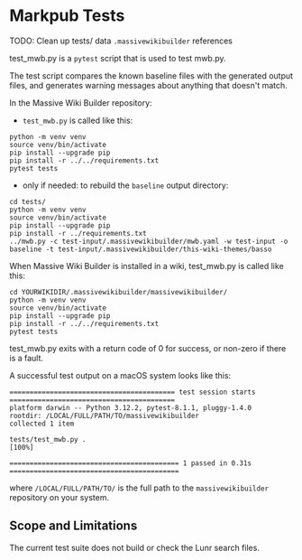 # Markpub Tests

TODO: Clean up tests/ data `.massivewikibuilder` references

test_mwb.py is a `pytest` script that is used to test mwb.py.

The test script compares the known baseline files with the generated output files, and generates warning messages about anything that doesn't match.

In the Massive Wiki Builder repository:  
 -  `test_mwb.py` is called like this:
```shell
python -m venv venv
source venv/bin/activate
pip install --upgrade pip
pip install -r ../../requirements.txt
pytest tests
```

 - only if needed: to rebuild the `baseline` output directory:  
 ```shell
cd tests/
python -m venv venv
source venv/bin/activate
pip install --upgrade pip
pip install -r ../requirements.txt
../mwb.py -c test-input/.massivewikibuilder/mwb.yaml -w test-input -o baseline -t test-input/.massivewikibuilder/this-wiki-themes/basso
```

When Massive Wiki Builder is installed in a wiki, test_mwb.py is called like this:

```shell
cd YOURWIKIDIR/.massivewikibuilder/massivewikibuilder/
python -m venv venv
source venv/bin/activate
pip install --upgrade pip
pip install -r ../../requirements.txt
pytest tests
```

test_mwb.py exits with a return code of 0 for success, or non-zero if there is a fault.

A successful test output on a macOS system looks like this:

```shell
========================================= test session starts =========================================
platform darwin -- Python 3.12.2, pytest-8.1.1, pluggy-1.4.0
rootdir: /LOCAL/FULL/PATH/TO/massivewikibuilder
collected 1 item                                                                                      

tests/test_mwb.py .                                                                             [100%]

========================================== 1 passed in 0.31s ==========================================
```
where `/LOCAL/FULL/PATH/TO/` is the full path to the `massivewikibuilder` repository on your system.  

## Scope and Limitations

The current test suite does not build or check the Lunr search files.
